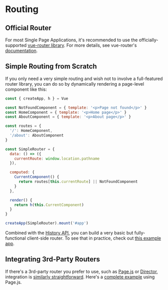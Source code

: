 # Routing

## Official Router

For most Single Page Applications, it's recommended to use the officially-supported [vue-router library](https://github.com/vuejs/vue-router-next). For more details, see vue-router's [documentation](https://next.router.vuejs.org/).

## Simple Routing from Scratch

If you only need a very simple routing and wish not to involve a full-featured router library, you can do so by dynamically rendering a page-level component like this:

```js
const { createApp, h } = Vue

const NotFoundComponent = { template: '<p>Page not found</p>' }
const HomeComponent = { template: '<p>Home page</p>' }
const AboutComponent = { template: '<p>About page</p>' }

const routes = {
  '/': HomeComponent,
  '/about': AboutComponent
}

const SimpleRouter = {
  data: () => ({
    currentRoute: window.location.pathname
  }),

  computed: {
    CurrentComponent() {
      return routes[this.currentRoute] || NotFoundComponent
    }
  },

  render() {
    return h(this.CurrentComponent)
  }
}

createApp(SimpleRouter).mount('#app')
```

Combined with the [History API](https://developer.mozilla.org/en-US/docs/Web/API/History_API/Working_with_the_History_API), you can build a very basic but fully-functional client-side router. To see that in practice, check out [this example app](https://github.com/phanan/vue-3.0-simple-routing-example).

## Integrating 3rd-Party Routers

If there's a 3rd-party router you prefer to use, such as [Page.js](https://github.com/visionmedia/page.js) or [Director](https://github.com/flatiron/director), integration is [similarly straightforward](https://github.com/phanan/vue-3.0-simple-routing-example/compare/master...pagejs). Here's a [complete example](https://github.com/phanan/vue-3.0-simple-routing-example/tree/pagejs) using Page.js.
